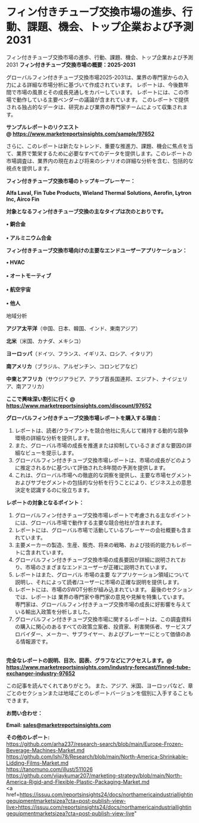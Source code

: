 # フィン付きチューブ交換市場の進歩、行動、課題、機会、トップ企業および予測2031
フィン付きチューブ交換市場の進歩、行動、課題、機会、トップ企業および予測2031
<strong><b>フィン付きチューブ交換市場の概要：2025-2031</b></strong>

グローバルフィン付きチューブ交換市場2025-2031は、業界の専門家からの入力による詳細な市場分析に基づいて作成されています。 レポートは、今後数年間で市場の風景とその成長見通しをカバーしています。 レポートには、この市場で動作している主要ベンダーの議論が含まれています。 このレポートで提供される独占的なデータは、研究および業界の専門家チームによって収集されます。

<strong>サンプルレポートのリクエスト @ <a href=https://www.marketreportsinsights.com/sample/97652>https://www.marketreportsinsights.com/sample/97652</a></strong>

さらに、このレポートは新たなトレンド、重要な推進力、課題、機会に焦点を当て、業界で繁栄するために必要なすべてのデータを提供します。このレポートの市場調査は、業界内の現在および将来のシナリオの詳細な分析を含む、包括的な視点を提供します。

<strong>フィン付きチューブ交換市場のトップキープレーヤー：</strong>

<strong>Alfa Laval, Fin Tube Products, Wieland Thermal Solutions, Aerofin, Lytron Inc, Airco Fin</strong>

<strong><b>対象となるフィン付きチューブ交換の主なタイプは次のとおりです。</b></strong>

<strong>• 銅合金<br><br>• アルミニウム合金</strong>

<strong><b>フィン付きチューブ交換市場向けの主要なエンドユーザーアプリケーション：</b></strong>

<strong>• HVAC<br><br>• オートモーティブ<br><br>• 航空宇宙<br><br>• 他人</strong>

 地域分析

<strong><b>アジア太平洋</b></strong>（中国、日本、韓国、インド、東南アジア）

<strong><b>北米</b></strong>（米国、カナダ、メキシコ）

<strong><b>ヨーロッパ</b></strong>（ドイツ、フランス、イギリス、ロシア、イタリア）

<strong><b>南アメリカ</b></strong>（ブラジル、アルゼンチン、コロンビアなど）

<strong><b>中東とアフリカ</b></strong>（サウジアラビア、アラブ首長国連邦、エジプト、ナイジェリア、南アフリカ）

<strong>ここで興味深い割引に行く @ <a href=https://www.marketreportsinsights.com/discount/97652>https://www.marketreportsinsights.com/discount/97652</a></strong>

<strong><b>グローバルフィン付きチューブ交換市場レポートを購入する理由：</b></strong>
<ol>
  <li>レポートは、読者/クライアントを競合他社に先んじて維持する動的な競争環境の詳細な分析を提供します。</li>
  <li>また、グローバル市場の成長を推進または抑制しているさまざまな要因の詳細なビューを提示します。</li>
  <li>グローバルフィン付きチューブ交換市場レポートは、市場の成長がどのように推定されるかに基づいて評価された8年間の予測を提供します。</li>
  <li>これは、グローバル市場への徹底的な洞察を提供し、主要な市場セグメントおよびサブセグメントの包括的な分析を行うことにより、ビジネス上の意思決定を認識するのに役立ちます。</li>
</ol>
<strong><b>レポートの対象となるポイント：</b></strong>
<ol>
  <li>グローバルフィン付きチューブ交換市場レポートで考慮される主なポイントには、グローバル市場で動作する主要な競合他社が含まれます。</li>
  <li>レポートには、グローバル市場で活動しているプレーヤーの会社概要も含まれています。</li>
  <li>主要メーカーの製造、生産、販売、将来の戦略、および技術的能力もレポートに含まれています。</li>
  <li>グローバルフィン付きチューブ交換市場の成長要因が詳細に説明されており、市場のさまざまなエンドユーザーが正確に説明されています。</li>
  <li>レポートはまた、グローバル 市場の主要 なアプリケーション領域について説明し、それによって読者/ユーザーに市場の正確な説明を提供します。</li>
  <li>レポートには、市場のSWOT分析が組み込まれています。 最後のセクションでは、レポートは 業界の専門家や専門家の意見や見解を特集しています。 専門家は、グローバルフィン付きチューブ交換市場の成長に好影響を与えている輸出入政策を分析しました。</li>
  <li>グローバルフィン付きチューブ交換市場に関するレポートは、この調査資料の購入に関心のあるすべての政策立案者、投資家、利害関係者、サービスプロバイダー、メーカー、サプライヤー、およびプレーヤーにとって価値のある情報源です。</li>
</ol><br>
<strong>完全なレポートの説明、目次、図表、グラフなどにアクセスします。@ <a href=https://www.marketreportsinsights.com/industry-forecast/finned-tube-exchanger-industry-97652>https://www.marketreportsinsights.com/industry-forecast/finned-tube-exchanger-industry-97652</a></strong>

この記事を読んでくれてありがとう。 また、アジア、米国、ヨーロッパなど、章ごとのセクションまたは地域ごとのレポートバージョンを個別に入手することもできます。

<strong><b>お問い合わせ：</b></strong>

<strong>Email: </strong><a href=mailto:sales@marketreportsinsights.com><strong>sales@marketreportsinsights.com</strong></a>

<strong>その他のレポート:</strong>
<br>
<a href=https://github.com/arha237/research-search/blob/main/Europe-Frozen-Beverage-Machines-Market.md>https://github.com/arha237/research-search/blob/main/Europe-Frozen-Beverage-Machines-Market.md</a>
<br>
<a href=https://github.com/Ishi78/Research/blob/main/North-America-Shrinkable-Lidding-Films-Market.md>https://github.com/Ishi78/Research/blob/main/North-America-Shrinkable-Lidding-Films-Market.md</a>
<br>
<a href=https://tanomuno.com/illust/511026>https://tanomuno.com/illust/511026</a>
<br>
<a href=https://github.com/vijaykumar207/marketing-strategy/blob/main/North-America-Rigid-and-Flexible-Plastic-Packaging-Market.md>https://github.com/vijaykumar207/marketing-strategy/blob/main/North-America-Rigid-and-Flexible-Plastic-Packaging-Market.md</a>
<br>
<a href=https://issuu.com/reportsinsights24/docs/northamericaindustriallightingequipmentmarketsizea?cta=post-publish-view-live>https://issuu.com/reportsinsights24/docs/northamericaindustriallightingequipmentmarketsizea?cta=post-publish-view-live</a>"
